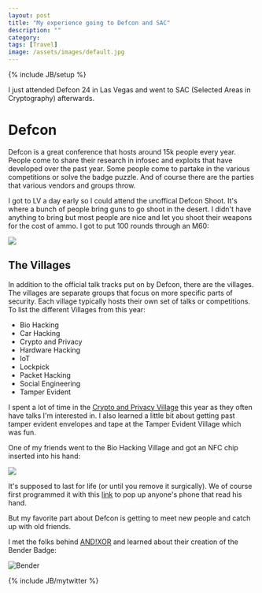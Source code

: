 ```yaml
---
layout: post
title: "My experience going to Defcon and SAC"
description: ""
category: 
tags: [Travel]
image: /assets/images/default.jpg
---
```

{% include JB/setup %}

I just attended Defcon 24 in Las Vegas and went to SAC (Selected Areas in Cryptography) afterwards.

# Defcon

Defcon is a great conference that hosts around 15k people every year.  People come to share their
research in infosec and exploits that have developed over the past year.  Some people come to partake
in the various competitions or solve the badge puzzle.  And of course there are the parties that various
vendors and groups throw.

I got to LV a day early so I could attend the unoffical Defcon Shoot.  It's where a bunch of people
bring guns to go shoot in the desert.  I didn't have anything to bring but most people are nice and let
you shoot their weapons for the cost of ammo.  I got to put 100 rounds through an M60:

![](/assets/defconsac/machine_gun_shoot.gif)

## The Villages

In addition to the official talk tracks put on
by Defcon, there are the villages.  The villages are separate groups that focus on more specific parts
of security.  Each village typically hosts their own set of talks or competitions.  
To list the different Villages from this year:

* Bio Hacking
* Car Hacking
* Crypto and Privacy
* Hardware Hacking
* IoT
* Lockpick
* Packet Hacking
* Social Engineering
* Tamper Evident

I spent a lot of time in the [Crypto and Privacy
Village](https://cryptovillage.org/) this year as they often have talks I'm
interested in.  I also learned a little bit about getting past tamper evident
envelopes and tape at the Tamper Evident Village which was fun.  

One of my friends went to the Bio Hacking Village and got an NFC chip inserted
into his hand:

![](/assets/defconsac/hand.jpeg)

It's supposed to last for life (or until you remove it surgically).  We of
course first programmed it with this [link](https://youtu.be/dQw4w9WgXcQ) to
pop up anyone's phone that read his hand.

But my favorite part about Defcon is getting to meet new people and catch up with old friends.

I met the
folks behind [AND!XOR](https://twitter.com/ANDnXOR) and learned about their creation
of the Bender Badge:

![Bender]()






{% include JB/mytwitter %}
